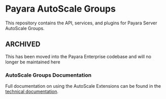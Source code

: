 # Payara AutoScale Groups
This repository contains the API, services, and plugins for Payara Server AutoScale Groups.

## ARCHIVED
This has been moved into the Payara Enterprise codebase and will no longer be maintained here

### AutoScale Groups Documentation
Full documentation on using the AutoScale Extensions can be found in the [technical documentation](https://docs.payara.fish/community/docs/Technical%20Documentation/Payara%20Server%20Documentation/Extensions/AutoScale%20Groups/Overview.html).
